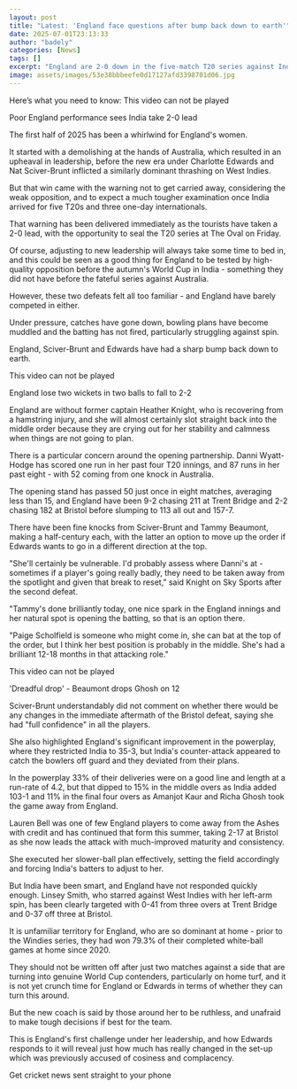 ```yaml
---
layout: post
title: "Latest: 'England face questions after bump back down to earth'"
date: 2025-07-01T23:13:33
author: "badely"
categories: [News]
tags: []
excerpt: "England are 2-0 down in the five-match T20 series against India and face a tough challenge to turn things around."
image: assets/images/53e38bbbeefe0d17127afd3398701d06.jpg
---
```


Here’s what you need to know: This video can not be played

Poor England performance sees India take 2-0 lead

The first half of 2025 has been a whirlwind for England's women.  

It started with a demolishing at the hands of Australia, which resulted in an upheaval in leadership, before the new era under Charlotte Edwards and Nat Sciver-Brunt inflicted a similarly dominant thrashing on West Indies. 

But that win came with the warning not to get carried away, considering the weak opposition, and to expect a much tougher examination once India arrived for five T20s and three one-day internationals. 

That warning has been delivered immediately as the tourists have taken a 2-0 lead, with the opportunity to seal the T20 series at The Oval on Friday. 

Of course, adjusting to new leadership will always take some time to bed in, and this could be seen as a good thing for England to be tested by high-quality opposition before the autumn's World Cup in India - something they did not have before the fateful series against Australia. 

However, these two defeats felt all too familiar - and England have barely competed in either. 

Under pressure, catches have gone down, bowling plans have become muddled and the batting has not fired, particularly struggling against spin. 

England, Sciver-Brunt and Edwards have had a sharp bump back down to earth. 

This video can not be played

England lose two wickets in two balls to fall to 2-2

England are without former captain Heather Knight, who is recovering from a hamstring injury, and she will almost certainly slot straight back into the middle order because they are crying out for her stability and calmness when things are not going to plan. 

There is a particular concern around the opening partnership. Danni Wyatt-Hodge has scored one run in her past four T20 innings, and 87 runs in her past eight - with 52 coming from one knock in Australia.  

The opening stand has passed 50 just once in eight matches, averaging less than 15, and England have been 9-2 chasing 211 at Trent Bridge and 2-2 chasing 182 at Bristol before slumping to 113 all out and 157-7. 

There have been fine knocks from Sciver-Brunt and Tammy Beaumont, making a half-century each, with the latter an option to move up the order if Edwards wants to go in a different direction at the top.

"She'll certainly be vulnerable. I'd probably assess where Danni's at - sometimes if a player's going really badly, they need to be taken away from the spotlight and given that break to reset," said Knight on Sky Sports after the second defeat. 

"Tammy's done brilliantly today, one nice spark in the England innings and her natural spot is opening the batting, so that is an option there. 

"Paige Scholfield is someone who might come in, she can bat at the top of the order,  but I think her best position is probably in the middle. She's had a brilliant 12-18 months in that attacking role." 

This video can not be played

'Dreadful drop' - Beaumont drops Ghosh on 12

Sciver-Brunt understandably did not comment on whether there would be any changes in the immediate aftermath of the Bristol defeat, saying she had "full confidence" in all the players.

She also highlighted England's significant improvement in the powerplay, where they restricted India to 35-3, but India's counter-attack appeared to catch the bowlers off guard and they deviated from their plans. 

In the powerplay 33% of their deliveries were on a good line and length at a run-rate of 4.2, but that dipped to 15% in the middle overs as India added 103-1 and 11% in the final four overs as Amanjot Kaur and Richa Ghosh took the game away from England. 

Lauren Bell was one of few England players to come away from the Ashes with credit and has continued that form this summer, taking 2-17 at Bristol as she now leads the attack with much-improved maturity and consistency.  

She executed her slower-ball plan effectively, setting the field accordingly and forcing India's batters to adjust to her.

But India have been smart, and England have not responded quickly enough. Linsey Smith, who starred against West Indies with her left-arm spin, has been clearly targeted with 0-41 from three overs at Trent Bridge and 0-37 off three at Bristol. 

It is unfamiliar territory for England, who are so dominant at home - prior to the Windies series, they had won 79.3% of their completed white-ball games at home since 2020. 

They should not be written off after just two matches against a side that are turning into genuine World Cup contenders, particularly on home turf, and it is not yet crunch time for England or Edwards in terms of whether they can turn this around. 

But the new coach is said by those around her to be ruthless, and unafraid to make tough decisions if best for the team. 

This is England's first challenge under her leadership, and how Edwards responds to it will reveal just how much has really changed in the set-up which was previously accused of cosiness and complacency. 

Get cricket news sent straight to your phone

